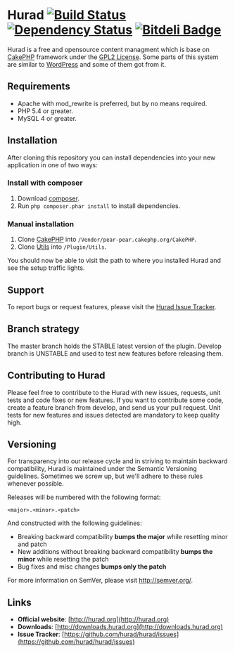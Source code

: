 # Hurad [![Build Status](https://secure.travis-ci.org/hurad/hurad.png)](http://travis-ci.org/hurad/hurad) [![Dependency Status](https://www.versioneye.com/user/projects/52bda689ec13750b1c00007e/badge.png)](https://www.versioneye.com/user/projects/52bda689ec13750b1c00007e) [![Bitdeli Badge](https://d2weczhvl823v0.cloudfront.net/hurad/hurad/trend.png)](https://bitdeli.com/free "Bitdeli Badge")
Hurad is a free and opensource content managment which is base on [CakePHP](http://cakephp.org) framework under
the [GPL2 License](https://github.com/hurad/hurad/blob/master/LICENSE.txt). Some parts of this system are similar to [WordPress](http://wordpress.org) and some of them got from it.

## Requirements ##

* Apache with mod_rewrite is preferred, but by no means required.
* PHP 5.4 or greater.
* MySQL 4 or greater.

## Installation ##

After cloning this repository you can install dependencies into your new application
in one of two ways:

### Install with composer

1. Download [composer](http://getcomposer.org/doc/00-intro.md).
2. Run `php composer.phar install` to install dependencies.

### Manual installation

1. Clone [CakePHP](https://github.com/cakephp/cakephp) into `/Vendor/pear-pear.cakephp.org/CakePHP`.
2. Clone [Utils](https://github.com/CakeDC/utils) into `/Plugin/Utils`.

You should now be able to visit the path to where you installed Hurad and see the
setup traffic lights.

## Support ##

To report bugs or request features, please visit the [Hurad Issue Tracker](https://github.com/hurad/hurad/issues).

## Branch strategy ##

The master branch holds the STABLE latest version of the plugin.
Develop branch is UNSTABLE and used to test new features before releasing them.

## Contributing to Hurad ##

Please feel free to contribute to the Hurad with new issues, requests, unit tests and code fixes or new features. If you want to contribute some code, create a feature branch from develop, and send us your pull request. Unit tests for new features and issues detected are mandatory to keep quality high.

## Versioning ##

For transparency into our release cycle and in striving to maintain backward compatibility, Hurad is maintained under the Semantic Versioning guidelines. Sometimes we screw up, but we'll adhere to these rules whenever possible.

Releases will be numbered with the following format:

`<major>.<minor>.<patch>`

And constructed with the following guidelines:

- Breaking backward compatibility **bumps the major** while resetting minor and patch
- New additions without breaking backward compatibility **bumps the minor** while resetting the patch
- Bug fixes and misc changes **bumps only the patch**

For more information on SemVer, please visit <http://semver.org/>.

## Links ##

  * **Official website**: [http://hurad.org](http://hurad.org)
  * **Downloads**: [http://downloads.hurad.org](http://downloads.hurad.org)
  * **Issue Tracker**: [https://github.com/hurad/hurad/issues](https://github.com/hurad/hurad/issues)